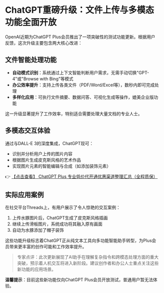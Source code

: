 # ChatGPT重磅升级：文件上传与多模态功能全面开放

OpenAI近期为ChatGPT Plus会员推出了一项突破性的测试功能更新。根据用户反馈，这次升级主要包含两大核心改进：

## 文件智能处理功能
- **自动模式识别**：系统通过上下文智能判断用户需求，无需手动切换"GPT-4"或"Browse with Bing"等模式
- **办公效率提升**：支持上传各类文件（PDF/Word/Excel等），数秒内即可完成处理
- **多样化应用**：可执行文件摘要、数据问答、可视化生成等操作，媲美企业版功能

这一升级显著提升了工作效率，特别适合需要处理大量文档的专业人士。

## 多模态交互体验
通过与DALL-E 3的深度集成，ChatGPT现可：
- 识别并分析用户上传的图片内容
- 根据图片生成皮克斯风格的艺术作品
- 实现图片元素的智能编辑与合成（如添加装饰元素）

👉 [【点击查看】 ChatGPT Plus 专业低价代开通优惠渠道整理汇总（全程质保）](https://bit.ly/DaiKai)

## 实际应用案例
在社交平台Threads上，有用户展示了令人惊艳的交互案例：
1. 上传水豚图片后，ChatGPT生成了皮克斯风格插画
2. 继续上传滑板图片，系统成功将其融入原有画面
3. 自动为水豚添加了帽子装饰

这些功能升级标志着ChatGPT正从纯文本工具向多功能智能助手转型，为Plus会员带来更丰富的创作可能和工作效率提升。

> 专家点评：此次更新展现了AI助手在理解复杂指令和跨模态处理方面的重大突破，预示着人机交互将进入新阶段。建议创作者和办公人士重点关注这些新功能的应用场景。

**温馨提示**：目前这些新功能仅向ChatGPT Plus会员开放测试，普通用户暂无法体验。
